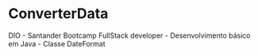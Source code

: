 # ConverterData
 DIO - Santander Bootcamp FullStack developer - Desenvolvimento básico em Java - Classe DateFormat 

